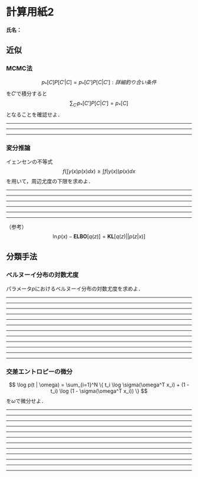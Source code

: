 # 計算用紙2
#### 氏名：

## 近似
### MCMC法
$$
p_*[C] P[C'|C] = p_*[C'] P[C|C'] : 詳細釣り合い条件
$$
を$C'$で積分すると
$$
\sum_{C'} p_*[C'] P[C | C'] = p_*[C]
$$
となることを確認せよ．

---
---
---

### 変分推論
イェンセンの不等式
$$
f\left(\int y(x)p(x)dx\right) \geq \int f(y(x))p(x)dx
$$
を用いて，周辺尤度の下限を求めよ．



---
---
---
---
---
---

（参考）
$$
\ln{p(x)} - \textbf{ELBO}[q(z)] = \textbf{KL}[q(z) || p(z|x)]
$$

## 分類手法
### ベルヌーイ分布の対数尤度
パラメータ$p$におけるベルヌーイ分布の対数尤度を求めよ．

---
---
---
---
---
---
---
---
---
---
---
---

### 交差エントロピーの微分
$$
\log p(t | \omega) = \sum_{i=1}^N \{ t_i \log \sigma(\omega^T x_i) + (1 - t_i) \log (1 - \sigma(\omega^T x_i)) \}
$$
を$\omega$で微分せよ．

---
---
---
---
---
---
---
---
---
---
---
---
